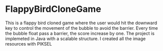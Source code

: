 # FlappyBirdCloneGame
This is a flappy bird cloned game where the user would hit the downward key to control the movement of the bubble to avoid the barrier. Every time the bubble float pass a barrier, the score increase by one.
The project is implemeted in Java with a scalable structure. I created all the image resources with PIKSEL
